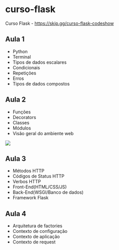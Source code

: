 # curso-flask

Curso Flask - https://skip.gg/curso-flask-codeshow


## Aula 1

- Python
- Terminal
- Tipos de dados escalares
- Condicionais
- Repetições
- Erros
- Tipos de dados compostos

## Aula 2

- Funções
- Decorators
- Classes
- Módulos
- Visão geral do ambiente web

![](imgs/aula_2_web.png)

## Aula 3

- Métodos HTTP
- Códigos de Status HTTP
- Verbos HTTP
- Front-End(HTML/CSS/JS)
- Back-End(WSGI/Banco de dados) 
- Framework Flask

## Aula 4

- Arquitetura  de factories
- Contexto de configuração 
- Contexto de aplicação
- Contexto de request 